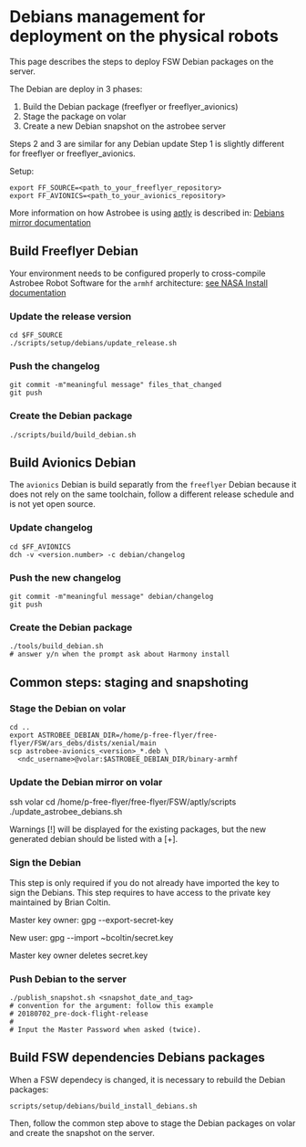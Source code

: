 # Debians management for deployment on the physical robots

This page describes the steps to deploy FSW Debian packages on the server.

The Debian are deploy in 3 phases:
  1. Build the Debian package (freeflyer or freeflyer_avionics)
  2. Stage the package on volar
  3. Create a new Debian snapshot on the astrobee server

Steps 2 and 3 are similar for any Debian update
Step 1 is slightly different for freeflyer or freeflyer_avionics.

Setup:

    export FF_SOURCE=<path_to_your_freeflyer_repository>
    export FF_AVIONICS=<path_to_your_avionics_repository>
        
More information on how Astrobee is using
[aptly](https://www.aptly.info/doc/overview/) is described in:
[Debians mirror documentation](../scripts/setup/Debians/mirror/README.md)
          

## Build Freeflyer Debian

Your environment needs to be configured properly to cross-compile Astrobee
Robot Software for the `armhf` architecture:
[see NASA Install documentation](../NASA_INSTALL.md)

### Update the release version

    cd $FF_SOURCE
    ./scripts/setup/debians/update_release.sh
    
### Push the changelog

    git commit -m"meaningful message" files_that_changed 
    git push
    
### Create the Debian package

    ./scripts/build/build_debian.sh

## Build Avionics Debian

The `avionics` Debian is build separatly from the `freeflyer` Debian because it
does not rely on the same toolchain, follow a different release schedule and is
not yet open source.
    
### Update changelog

    cd $FF_AVIONICS
    dch -v <version.number> -c debian/changelog
  
### Push the new changelog

    git commit -m"meaningful message" debian/changelog
    git push
    
### Create the Debian package

    ./tools/build_debian.sh
    # answer y/n when the prompt ask about Harmony install

## Common steps: staging and snapshoting

### Stage the Debian on volar
    cd ..
    export ASTROBEE_DEBIAN_DIR=/home/p-free-flyer/free-flyer/FSW/ars_debs/dists/xenial/main
    scp astrobee-avionics_<version>_*.deb \
      <ndc_username>@volar:$ASTROBEE_DEBIAN_DIR/binary-armhf

### Update the Debian mirror on volar

   ssh volar
   cd /home/p-free-flyer/free-flyer/FSW/aptly/scripts
   ./update_astrobee_debians.sh 
   
Warnings [!] will be displayed for the existing packages, but the new generated 
debian should be listed with a [+].
  
### Sign the Debian

This step is only required if you do not already have imported the key
to sign the Debians.
This step requires to have access to the private key maintained by Brian Coltin.

Master key owner:
    gpg --export-secret-key
    
New user:
    gpg --import ~bcoltin/secret.key

Master key owner deletes secret.key

### Push Debian to the server

    ./publish_snapshot.sh <snapshot_date_and_tag>
    # convention for the argument: follow this example
    # 20180702_pre-dock-flight-release
    #
    # Input the Master Password when asked (twice).
    
## Build FSW dependencies Debians packages

When a FSW dependecy is changed, it is necessary to rebuild the Debian packages:

    scripts/setup/debians/build_install_debians.sh
    
Then, follow the common step above to stage the Debian packages on volar and 
create the snapshot on the server.


    